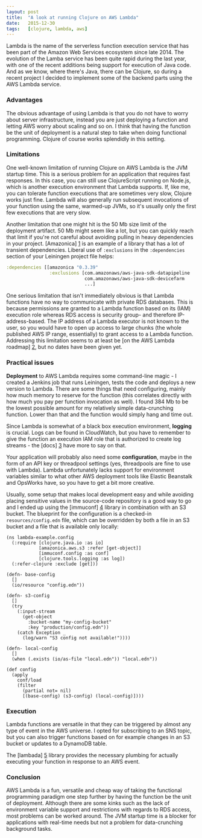 ```yaml
---
layout: post
title:  "A look at running Clojure on AWS Lambda"
date:   2015-12-30
tags:   [clojure, lambda, aws]
---
```


Lambda is the name of the serverless function execution service that has been part
of the Amazon Web Services ecosystem since late 2014. The evolution of the Lamba 
service has been quite rapid during the last year, with one of the recent additions
being support for execution of Java code. And as we know, where there's Java, there can
be Clojure, so during a recent project I decided to implement some of the backend parts using
the AWS Lambda service.

### Advantages 

The obvious advantage of using Lambda is that you do not have to worry about 
server infrastructure, instead you are just deploying a function and letting
AWS worry about scaling and so on. I think that having the function be the
unit of deployment is a natural step to take when doing functional programming.
Clojure of course works splendidly in this setting.

### Limitations

One well-known limitation of running Clojure on AWS Lambda is the JVM startup time. 
This is a serious problem for an application that requires fast responses. In this case,
you can still use ClojureScript running on Node.js, which is another execution
environment that Lambda supports. If, like me, you can tolerate function executions 
that are sometimes very slow, Clojure works just fine. Lambda will also generally run
subsequent invocations of your function using the same, warmed-up JVMs, so it's usually 
only the first few executions that are very slow. 

Another limitation that one might hit is the 50 Mb size limit of the deployment artifact.
50 Mb might seem like a lot, but you can quickly reach that limit if you're not careful
about avoiding pulling in heavy dependencies in your project. [Amazonica] [1] is an 
example of a library that has a lot of transient dependencies. Liberal use
of `:exclusions` in the `:dependencies` section of your Leiningen project file helps:

```clojure
:dependencies [[amazonica "0.3.39" 
                :exclusions [com.amazonaws/aws-java-sdk-datapipeline
                             com.amazonaws/aws-java-sdk-devicefarm
                             ...]
``` 

One serious limitation that isn't immediately obvious is that Lambda functions
have no way to communicate with private RDS databases. This is because permissions 
are granted to a Lambda function based on 
its (IAM) execution role whereas RDS access is security group- and therefore
IP-address-based. The IP address of a Lambda executor is not known to the user,
so you would have to open up access to large chunks (the whole published AWS 
IP range, essentially) to grant access to a Lambda function. Addressing this limitation seems to at least
be [on the AWS Lambda roadmap] [2], but no dates have been given yet. 

### Practical issues

**Deployment** to AWS Lambda requires some command-line magic - I created a Jenkins job
that runs Leiningen, tests the code and deploys a new version to Lambda. There are
some things that need configuring, mainly how much memory to reserve for the function
(this correlates directly with how much you pay per function invocation as well). 
I found 384 Mb to be the lowest possible amount for my relatively simple data-crunching
function. Lower than that and the function would simply hang and time out.

Since Lambda is somewhat of a black box execution environment, **logging** is crucial.
Logs can be found in CloudWatch, but you have to remember to give the function
an execution IAM role that is authorized to create log streams - the [docs] [3] have 
more to say on that.

Your application will probably also need some **configuration**, maybe in the form
of an API key or threadpool settings (yes, threadpools are fine to use with Lambda). 
Lambda unfortunately lacks support for environment variables similar to what other AWS 
deployment tools like Elastic Beanstalk and OpsWorks have, so you have to get a bit 
more creative.

Usually, some setup that makes local development easy and while avoiding placing 
sensitive values in the source-code repository is a good way to go and I ended
up using the [immuconf] [4] library in combination with an S3 bucket. The blueprint
for the configuration is a checked-in `resources/config.edn` file, which can be 
overridden by both a file in an S3 bucket and a file that is available only locally:

``` 
(ns lambda-example.config
  (:require [clojure.java.io :as io]
            [amazonica.aws.s3 :refer [get-object]]
            [immuconf.config :as conf]
            [clojure.tools.logging :as log])
  (:refer-clojure :exclude [get]))

(defn- base-config
  []
  (io/resource "config.edn"))

(defn- s3-config
  []
  (try
    (:input-stream
      (get-object
        :bucket-name "my-config-bucket"
        :key "production/config.edn"))
    (catch Exception _
      (log/warn "S3 config not available!"))))

(defn- local-config
  []
  (when (.exists (io/as-file "local.edn")) "local.edn"))

(def config
  (apply 
    conf/load 
    (filter 
      (partial not= nil) 
      [(base-config) (s3-config) (local-config)])))

``` 

### Execution 

Lambda functions are versatile in that they can be triggered by almost any type of event 
in the AWS universe. I opted for subscribing to an SNS topic, but you can also trigger 
functions based on for example changes in an S3 bucket or updates to a DynamoDB table.

The [lambada] [5] library provides the necessary plumbing for actually executing your 
function in response to an AWS event. 

### Conclusion 

AWS Lambda is a fun, versatile and cheap way of taking the functional programming 
paradigm one step further by having the function be the unit of deployment. Although
there are some kinks such as the lack of environment variable support and restrictions
with regards to RDS access, most problems can be worked around. The JVM startup time
is a blocker for applications with real-time needs but not a problem for data-crunching
background tasks. 

[1]: https://github.com/mcohen01/amazonica
[2]: https://forums.aws.amazon.com/thread.jspa?threadID=166946&start=25&tstart=0
[3]: http://docs.aws.amazon.com/lambda/latest/dg/intro-permission-model.html#lambda-intro-execution-role
[4]: https://github.com/levand/immuconf
[5]: https://github.com/uswitch/lambada
